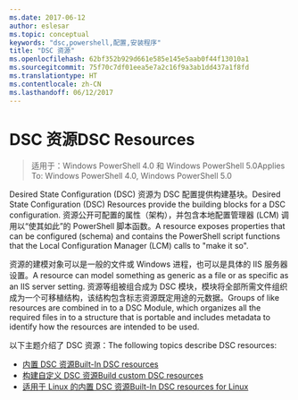 ```yaml
---
ms.date: 2017-06-12
author: eslesar
ms.topic: conceptual
keywords: "dsc,powershell,配置,安装程序"
title: "DSC 资源"
ms.openlocfilehash: 62bf352b929d661e585e145e5aab0f44f13010a1
ms.sourcegitcommit: 75f70c7df01eea5e7a2c16f9a3ab1dd437a1f8fd
ms.translationtype: HT
ms.contentlocale: zh-CN
ms.lasthandoff: 06/12/2017
---
```

# <a name="dsc-resources"></a><span data-ttu-id="d1c8d-103">DSC 资源</span><span class="sxs-lookup"><span data-stu-id="d1c8d-103">DSC Resources</span></span>

><span data-ttu-id="d1c8d-104">适用于：Windows PowerShell 4.0 和 Windows PowerShell 5.0</span><span class="sxs-lookup"><span data-stu-id="d1c8d-104">Applies To: Windows PowerShell 4.0, Windows PowerShell 5.0</span></span>

<span data-ttu-id="d1c8d-105">Desired State Configuration (DSC) 资源为 DSC 配置提供构建基块。</span><span class="sxs-lookup"><span data-stu-id="d1c8d-105">Desired State Configuration (DSC) Resources provide the building blocks for a DSC configuration.</span></span> <span data-ttu-id="d1c8d-106">资源公开可配置的属性（架构），并包含本地配置管理器 (LCM) 调用以“使其如此”的 PowerShell 脚本函数。</span><span class="sxs-lookup"><span data-stu-id="d1c8d-106">A resource exposes properties that can be configured (schema) and contains the PowerShell script functions that the Local Configuration Manager (LCM) calls to "make it so".</span></span>

<span data-ttu-id="d1c8d-107">资源的建模对象可以是一般的文件或 Windows 进程，也可以是具体的 IIS 服务器设置。</span><span class="sxs-lookup"><span data-stu-id="d1c8d-107">A resource can model something as generic as a file or as specific as an IIS server setting.</span></span>  <span data-ttu-id="d1c8d-108">资源等组被组合成为 DSC 模块，模块将全部所需文件组织成为一个可移植结构，该结构包含标志资源既定用途的元数据。</span><span class="sxs-lookup"><span data-stu-id="d1c8d-108">Groups of like resources are combined in to a DSC Module, which organizes all the required files in to a structure that is portable and includes metadata to identify how the resources are intended to be used.</span></span>  

<span data-ttu-id="d1c8d-109">以下主题介绍了 DSC 资源：</span><span class="sxs-lookup"><span data-stu-id="d1c8d-109">The following topics describe DSC resources:</span></span>

- [<span data-ttu-id="d1c8d-110">内置 DSC 资源</span><span class="sxs-lookup"><span data-stu-id="d1c8d-110">Built-In DSC resources</span></span>](builtInResource.md)
- [<span data-ttu-id="d1c8d-111">构建自定义 DSC 资源</span><span class="sxs-lookup"><span data-stu-id="d1c8d-111">Build custom DSC resources</span></span>](authoringResource.md)
- [<span data-ttu-id="d1c8d-112">适用于 Linux 的内置 DSC 资源</span><span class="sxs-lookup"><span data-stu-id="d1c8d-112">Built-In DSC resources for Linux</span></span>](lnxBuiltInResources.md)

